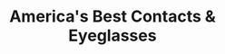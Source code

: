 ---
title: "America's Best Contacts & Eyeglasses"
url: /florence/americas-best-contacts-und-eyeglasses/
shop: Optiker
---
